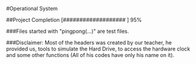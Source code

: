 #Operational System

##Project Completion [###################  ] 95%

###Files started with "pingpong(...)" are test files.

###Disclaimer: Most of the headers was created by our teacher, he provided us, tools to simulate the Hard Drive, to access the hardware clock and some other functions (All of his codes have only his name on it).

